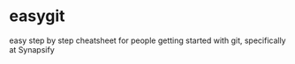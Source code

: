 easygit
=======

easy step by step cheatsheet for people getting started with git, specifically at Synapsify
